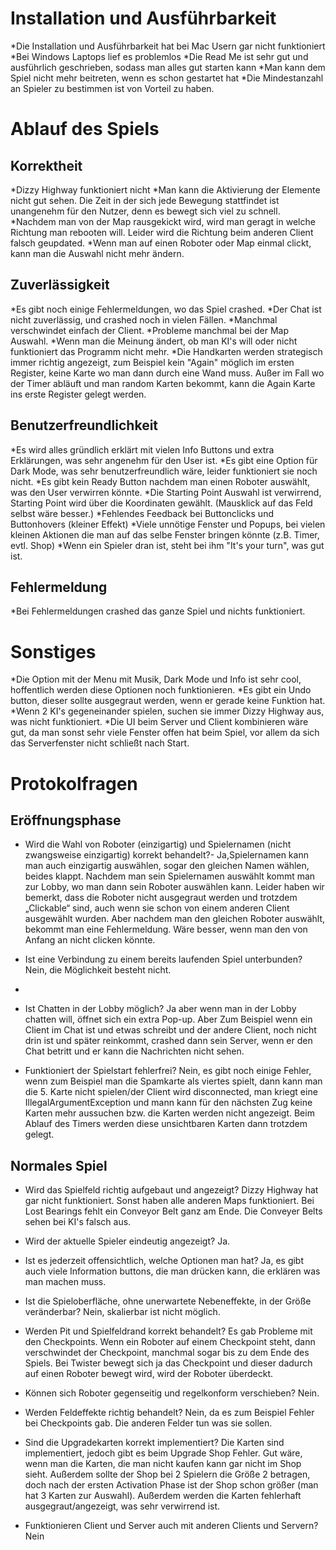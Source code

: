 # Installation und Ausführbarkeit
*Die Installation und Ausführbarkeit hat bei Mac Usern gar nicht funktioniert
*Bei Windows Laptops lief es problemlos
*Die Read Me ist sehr gut und ausführlich geschrieben, sodass man alles gut starten kann
*Man kann dem Spiel nicht mehr beitreten, wenn es schon gestartet hat
*Die Mindestanzahl an Spieler zu bestimmen ist von Vorteil zu haben.
# Ablauf des Spiels
## Korrektheit
*Dizzy Highway funktioniert nicht
*Man kann die Aktivierung der Elemente nicht gut sehen. Die Zeit in der sich jede Bewegung stattfindet ist unangenehm für den Nutzer, denn es bewegt sich viel zu schnell.
*Nachdem man von der Map rausgekickt wird, wird man geragt in welche Richtung man rebooten will. Leider wird die Richtung beim anderen Client falsch  geupdated.
*Wenn man auf einen Roboter oder Map einmal clickt, kann man die Auswahl nicht mehr ändern.
## Zuverlässigkeit
*Es gibt noch einige Fehlermeldungen, wo das Spiel crashed.
*Der Chat ist nicht zuverlässig, und crashed noch in vielen Fällen.
*Manchmal verschwindet einfach der Client.
*Probleme manchmal bei der Map Auswahl.
*Wenn man die Meinung ändert, ob man KI's will oder nicht funktioniert das Programm nicht mehr.
*Die Handkarten werden strategisch immer richtig angezeigt, zum Beispiel kein "Again" möglich im ersten Register, keine Karte wo man dann durch eine Wand muss. Außer im Fall wo der Timer
abläuft und man random Karten bekommt, kann die Again Karte ins erste Register gelegt werden.

## Benutzerfreundlichkeit
*Es wird alles gründlich erklärt mit vielen Info Buttons und extra Erklärungen, was sehr angenehm für den User ist.
*Es gibt eine Option für Dark Mode, was sehr benutzerfreundlich wäre, leider funktioniert sie noch nicht.
*Es gibt kein Ready Button nachdem man einen Roboter auswählt, was den User verwirren könnte.
*Die Starting Point Auswahl ist verwirrend, Starting Point wird über die Koordinaten gewählt. (Mausklick auf das Feld selbst wäre besser.)
*Fehlendes Feedback bei Buttonclicks und Buttonhovers (kleiner Effekt)
*Viele unnötige Fenster und Popups, bei vielen kleinen Aktionen die man auf das selbe Fenster bringen könnte (z.B. Timer, evtl. Shop)
*Wenn ein Spieler dran ist, steht bei ihm "It's your turn", was gut ist.
## Fehlermeldung
*Bei Fehlermeldungen crashed das ganze Spiel und nichts funktioniert.

# Sonstiges
*Die Option mit der Menu mit Musik, Dark Mode und Info ist sehr cool, hoffentlich werden diese Optionen noch funktionieren.
*Es gibt ein Undo button, dieser sollte ausgegraut werden, wenn er gerade keine Funktion hat.
*Wenn 2 KI's gegeneinander spielen, suchen sie immer Dizzy Highway aus, was nicht funktioniert.
*Die UI beim Server und Client kombinieren wäre gut, da man sonst sehr viele Fenster offen hat beim Spiel, vor allem da sich das Serverfenster nicht schließt nach Start.

# Protokolfragen
## Eröffnungsphase
* Wird die Wahl von Roboter (einzigartig) und Spielernamen (nicht zwangsweise einzigartig) korrekt behandelt?- Ja,Spielernamen kann man auch einzigartig
  auswählen, sogar den gleichen Namen wählen, beides klappt.
  Nachdem man sein Spielernamen auswählt kommt man zur Lobby, wo man dann sein Roboter auswählen kann.
  Leider haben wir bemerkt, dass die Roboter nicht ausgegraut werden und trotzdem „Clickable“ sind, auch wenn sie schon von einem anderen Client ausgewählt wurden.
  Aber nachdem man den gleichen Roboter auswählt, bekommt man eine Fehlermeldung. Wäre besser, wenn man den von Anfang an nicht clicken könnte.

* Ist eine Verbindung zu einem bereits laufenden Spiel unterbunden? Nein, die Möglichkeit besteht nicht.
*
* Ist Chatten in der Lobby möglich? Ja aber wenn man in der Lobby chatten will, öffnet sich ein extra Pop-up. Aber Zum Beispiel wenn ein Client im Chat ist und etwas schreibt
  und der andere Client, noch nicht drin ist und später reinkommt, crashed dann sein Server, wenn er den Chat betritt und er kann die Nachrichten nicht sehen.

* Funktioniert der Spielstart fehlerfrei? Nein, es gibt noch einige Fehler, wenn zum Beispiel man die Spamkarte als viertes spielt,
  dann kann man die 5. Karte nicht spielen/der Client wird disconnected, man kriegt eine IllegalArgumentException und mann kann für den nächsten Zug keine Karten mehr aussuchen bzw. die Karten werden nicht angezeigt.
  Beim Ablauf des Timers werden diese unsichtbaren Karten dann trotzdem gelegt.

## Normales Spiel
* Wird das Spielfeld richtig aufgebaut und angezeigt? Dizzy Highway hat gar nicht funktioniert. Sonst haben alle anderen Maps funktioniert. Bei Lost Bearings fehlt ein Conveyor Belt ganz
  am Ende. Die Conveyer Belts sehen bei KI's falsch aus.

* Wird der aktuelle Spieler eindeutig angezeigt? Ja.

* Ist es jederzeit offensichtlich, welche Optionen man hat? Ja, es gibt auch viele Information buttons, die man drücken kann, die erklären was man machen muss.

* Ist die Spieloberfläche, ohne unerwartete Nebeneffekte, in der Größe veränderbar? Nein, skalierbar ist nicht möglich.

* Werden Pit und Spielfeldrand korrekt behandelt? Es gab Probleme mit den Checkpoints. Wenn ein Roboter auf einem Checkpoint steht, dann verschwindet der Checkpoint,
  manchmal sogar bis zu dem Ende des Spiels. Bei Twister bewegt sich ja das Checkpoint und dieser dadurch auf einen Roboter bewegt wird, wird der Roboter überdeckt.

* Können sich Roboter gegenseitig und regelkonform verschieben? Nein.

* Werden Feldeffekte richtig behandelt? Nein, da es zum Beispiel Fehler bei Checkpoints gab. Die anderen Felder tun was sie sollen.

* Sind die Upgradekarten korrekt implementiert? Die Karten sind implementiert, jedoch gibt es beim Upgrade Shop Fehler. Gut wäre, wenn man die Karten, die man nicht kaufen kann
  gar nicht im Shop sieht. Außerdem sollte der Shop bei 2 Spielern die Größe 2 betragen, doch nach der ersten Activation Phase ist der Shop schon größer (man hat 3 Karten zur Auswahl).
  Außerdem werden die Karten fehlerhaft ausgegraut/angezeigt, was sehr verwirrend ist.
* Funktionieren Client und Server auch mit anderen Clients und Servern? Nein